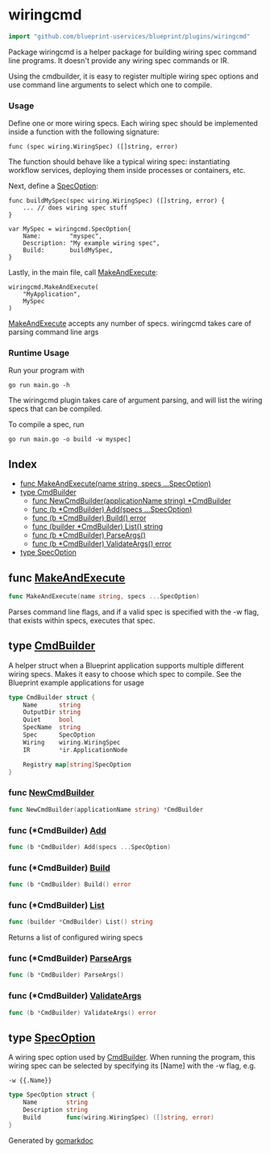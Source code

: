 <!-- Code generated by gomarkdoc. DO NOT EDIT -->

# wiringcmd

```go
import "github.com/blueprint-uservices/blueprint/plugins/wiringcmd"
```

Package wiringcmd is a helper package for building wiring spec command line programs. It doesn't provide any wiring spec commands or IR.

Using the cmdbuilder, it is easy to register multiple wiring spec options and use command line arguments to select which one to compile.

### Usage

Define one or more wiring specs. Each wiring spec should be implemented inside a function with the following signature:

```
func (spec wiring.WiringSpec) ([]string, error)
```

The function should behave like a typical wiring spec: instantiating workflow services, deploying them inside processes or containers, etc.

Next, define a [SpecOption](<#SpecOption>):

```
func buildMySpec(spec wiring.WiringSpec) ([]string, error) {
	... // does wiring spec stuff
}

var MySpec = wiringcmd.SpecOption{
	Name:        "myspec",
	Description: "My example wiring spec",
	Build:       buildMySpec,
}
```

Lastly, in the main file, call [MakeAndExecute](<#MakeAndExecute>):

```
wiringcmd.MakeAndExecute(
	"MyApplication",
	MySpec
)
```

[MakeAndExecute](<#MakeAndExecute>) accepts any number of specs. wiringcmd takes care of parsing command line args

### Runtime Usage

Run your program with

```
go run main.go -h
```

The wiringcmd plugin takes care of argument parsing, and will list the wiring specs that can be compiled.

To compile a spec, run

```
go run main.go -o build -w myspec]
```

## Index

- [func MakeAndExecute\(name string, specs ...SpecOption\)](<#MakeAndExecute>)
- [type CmdBuilder](<#CmdBuilder>)
  - [func NewCmdBuilder\(applicationName string\) \*CmdBuilder](<#NewCmdBuilder>)
  - [func \(b \*CmdBuilder\) Add\(specs ...SpecOption\)](<#CmdBuilder.Add>)
  - [func \(b \*CmdBuilder\) Build\(\) error](<#CmdBuilder.Build>)
  - [func \(builder \*CmdBuilder\) List\(\) string](<#CmdBuilder.List>)
  - [func \(b \*CmdBuilder\) ParseArgs\(\)](<#CmdBuilder.ParseArgs>)
  - [func \(b \*CmdBuilder\) ValidateArgs\(\) error](<#CmdBuilder.ValidateArgs>)
- [type SpecOption](<#SpecOption>)


<a name="MakeAndExecute"></a>
## func [MakeAndExecute](<https://github.com/blueprint-uservices/blueprint/blob/main/plugins/wiringcmd/cmdbuilder.go#L96>)

```go
func MakeAndExecute(name string, specs ...SpecOption)
```

Parses command line flags, and if a valid spec is specified with the \-w flag, that exists within specs, executes that spec.

<a name="CmdBuilder"></a>
## type [CmdBuilder](<https://github.com/blueprint-uservices/blueprint/blob/main/plugins/wiringcmd/cmdbuilder.go#L82-L92>)

A helper struct when a Blueprint application supports multiple different wiring specs. Makes it easy to choose which spec to compile. See the Blueprint example applications for usage

```go
type CmdBuilder struct {
    Name      string
    OutputDir string
    Quiet     bool
    SpecName  string
    Spec      SpecOption
    Wiring    wiring.WiringSpec
    IR        *ir.ApplicationNode

    Registry map[string]SpecOption
}
```

<a name="NewCmdBuilder"></a>
### func [NewCmdBuilder](<https://github.com/blueprint-uservices/blueprint/blob/main/plugins/wiringcmd/cmdbuilder.go#L112>)

```go
func NewCmdBuilder(applicationName string) *CmdBuilder
```



<a name="CmdBuilder.Add"></a>
### func \(\*CmdBuilder\) [Add](<https://github.com/blueprint-uservices/blueprint/blob/main/plugins/wiringcmd/cmdbuilder.go#L119>)

```go
func (b *CmdBuilder) Add(specs ...SpecOption)
```



<a name="CmdBuilder.Build"></a>
### func \(\*CmdBuilder\) [Build](<https://github.com/blueprint-uservices/blueprint/blob/main/plugins/wiringcmd/cmdbuilder.go#L169>)

```go
func (b *CmdBuilder) Build() error
```



<a name="CmdBuilder.List"></a>
### func \(\*CmdBuilder\) [List](<https://github.com/blueprint-uservices/blueprint/blob/main/plugins/wiringcmd/cmdbuilder.go#L161>)

```go
func (builder *CmdBuilder) List() string
```

Returns a list of configured wiring specs

<a name="CmdBuilder.ParseArgs"></a>
### func \(\*CmdBuilder\) [ParseArgs](<https://github.com/blueprint-uservices/blueprint/blob/main/plugins/wiringcmd/cmdbuilder.go#L125>)

```go
func (b *CmdBuilder) ParseArgs()
```



<a name="CmdBuilder.ValidateArgs"></a>
### func \(\*CmdBuilder\) [ValidateArgs](<https://github.com/blueprint-uservices/blueprint/blob/main/plugins/wiringcmd/cmdbuilder.go#L137>)

```go
func (b *CmdBuilder) ValidateArgs() error
```



<a name="SpecOption"></a>
## type [SpecOption](<https://github.com/blueprint-uservices/blueprint/blob/main/plugins/wiringcmd/cmdbuilder.go#L73-L77>)

A wiring spec option used by [CmdBuilder](<#CmdBuilder>). When running the program, this wiring spec can be selected by specifying its \[Name\] with the \-w flag, e.g.

```
-w {{.Name}}
```

```go
type SpecOption struct {
    Name        string
    Description string
    Build       func(wiring.WiringSpec) ([]string, error)
}
```

Generated by [gomarkdoc](<https://github.com/princjef/gomarkdoc>)
